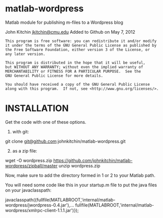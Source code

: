 matlab-wordpress
================

Matlab module for publishing m-files to a Wordpress blog

John Kitchin <jkitchin@cmu.edu>
Added to Github on May 7, 2012

    This program is free software: you can redistribute it and/or modify
    it under the terms of the GNU General Public License as published by
    the Free Software Foundation, either version 3 of the License, or
    any later version.

    This program is distributed in the hope that it will be useful,
    but WITHOUT ANY WARRANTY; without even the implied warranty of
    MERCHANTABILITY or FITNESS FOR A PARTICULAR PURPOSE.  See the
    GNU General Public License for more details.

    You should have received a copy of the GNU General Public License
    along with this program.  If not, see <http://www.gnu.org/licenses/>.

INSTALLATION
============

Get the code with one of these options.

1. with git:

  git clone git@github.com:johnkitchin/matlab-wordpress.git

2. as a zip file:

  wget -O wordpress.zip https://github.com/johnkitchin/matlab-wordpress/zipball/master
  unzip wordpress.zip

Now, make sure to add the directory formed in 1 or 2 to your Matlab path.

You will need some code like this in your startup.m file to put the java files on your javaclasspath:

  javaclasspath({fullfile(MATLABROOT,'internal/matlab-wordpress/jwordpress-0.4.jar'),...
    fullfile(MATLABROOT,'internal/matlab-wordpress/xmlrpc-client-1.1.1.jar')});
